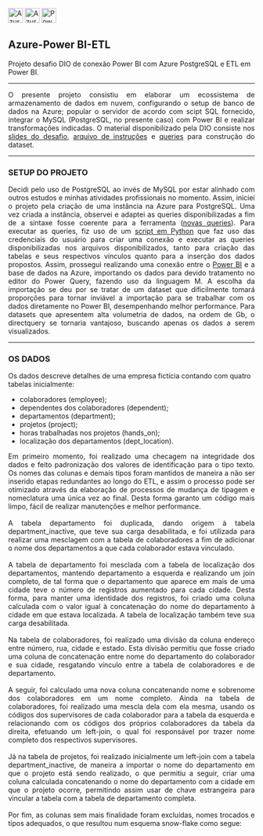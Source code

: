 <div align="left">  
    <img height="30px" <img src="https://img.shields.io/badge/Azure-0089D6?style=for-the-badge&logo=microsoft-azure&logoColor=white" alt="Azure" />
    <img height="30px" <img src="https://img.shields.io/badge/Azure-0089D6?style=for-the-badge&logo=microsoft-azure&logoColor=white" alt="Azure" />
    <img height="30px" src="https://img.shields.io/badge/Power%20BI-F2C811?style=for-the-badge&logo=power-bi&logoColor=black" alt="Power BI" >
    <h2> Azure-Power BI-ETL</h2>
    <p> Projeto desafio DIO de conexão Power BI com Azure PostgreSQL e ETL em Power BI.</p>
</div>

---

<p align="justify" >
    O presente projeto consistiu em elaborar um ecossistema de armazenamento de dados em nuvem, configurando o setup de banco de dados na Azure; popular o servidor de acordo com scipt SQL fornecido, integrar o MySQL (PostgreSQL, no presente caso) com Power BI e realizar transformações indicadas.
    O material disponibilizado pela DIO consiste nos <a href="https://academiapme-my.sharepoint.com/:p:/g/personal/renato_dio_me/EdffxWqDbGVJot3p7_g_NVUBShVwWq09KWr-PGW_aAegdw?e=bLRfjv">slides do desafio</a>, <a href="https://academiapme-my.sharepoint.com/:w:/g/personal/renato_dio_me/EVxAxO7akV5FoNy3mOk_3QwB3wKeyXMaFUi3ekTLQkY_sA?e=eJc3La">arquivo de instruções</a> e <a href="https://github.com/julianazanelatto/power_bi_analyst/tree/b010c1874a183a0fb4b831e76dc68b9b872becec/M%C3%B3dulo%203/Desafio%20de%20Projeto">queries</a> para construção do dataset.
</p>

---

<h3>SETUP DO PROJETO</h3>

<p align="justify" >
    Decidi pelo uso de PostgreSQL ao invés de MySQL por estar alinhado com outros estudos e minhas atividades profissionais no momento. Assim, iniciei o projeto pela criação de uma instância na Azure para PostgreSQL. Uma vez criada a instância, observei e adaptei as queries disponibilizadas a fim de a sintaxe fosse coerente para a ferramenta (<a href="https://github.com/hugodamasceno/azure-pbi-etl/tree/90cc8d11f31018f8ca1f4a15990762259820666b/queries">novas queries</a>).
    Para executar as queries, fiz uso de um <a href="https://github.com/hugodamasceno/azure-pbi-etl/tree/90cc8d11f31018f8ca1f4a15990762259820666b/code">script em Python</a> que faz uso das credenciais do usuário para criar uma conexão e executar as queries disponibilizadas nos arquivos disponibilizados, tanto para criação das tabelas e seus respectivos vínculos quanto para a inserção dos dados propostos.
    Assim, prossegui realizando uma conexão entre o <a href="">Power BI</a> e a base de dados na Azure, importando os dados para devido tratamento no editor do Power Query, fazendo uso da linguagem M. A escolha da importação se deu por se tratar de um dataset que dificilmente tomará proporções para tornar inviável a importação para se trabalhar com os dados diretamente no Power BI, desempenhando melhor performance. Para datasets que apresentem alta volumetria de dados, na ordem de Gb, o directquery se tornaria vantajoso, buscando apenas os dados a serem visualizados.
</p>

---

<h3>OS DADOS</h3>

<p>
Os dados descreve detalhes de uma empresa fictícia contando com quatro tabelas inicialmente:<br>
    </p>
    
- colaboradores (employee);
- dependentes dos colaboradores (dependent);
- departamentos (department);
- projetos (project);
- horas trabalhadas nos projetos (hands_on);
- localização dos departamentos (dept_location).

<p align="justify"> Em primeiro momento, foi realizado uma checagem na integridade dos dados e feito padronização dos valores de identificação para o tipo texto. Os nomes das colunas e demais tipos foram mantidos de maneira a não ser inserido etapas redundantes ao longo do ETL, e assim o processo pode ser otimizado através da elaboração de processos de mudança de tipagem e nomeclatura uma única vez ao final. Desta forma garanto um código mais limpo, fácil de realizar manutenções e melhor performance.<br><br>
A tabela departamento foi duplicada, dando origem à tabela department_inactive, que teve sua carga desabilitada, e foi utilizada para realizar uma mesclagem com a tabela de colaboradores a fim de adicionar o nome dos departamentos a que cada colaborador estava vinculado.<br><br>
A tabela de departamento foi mesclada com a tabela de localização dos departamentos, mantendo departamento a esquerda e realizando um join completo, de tal forma que o departamento que aparece em mais de uma cidade teve o número de registros aumentado para cada cidade. Desta forma, para manter uma identidade dos registros, foi criado uma coluna calculada com o valor igual à concatenação do nome do departamento à cidade em que estava localizada. A tabela de localização também teve sua carga desabilitada.<br><br>
Na tabela de colaboradores, foi realizado uma divisão da coluna endereço entre número, rua, cidade e estado. Esta divisão permitiu que fosse criado uma coluna de concatenação entre nome do departamento do colaborador e sua cidade, resgatando vínculo entre a tabela de colaboradores e de departamento.<br><br>
A seguir, foi calculado uma nova coluna concatenando nome e sobrenome dos colaboradores em um nome completo. Ainda na tabela de colaboradores, foi realizado uma mescla dela com ela mesma, usando os códigos dos supervisores de cada colaborador para a tabela da esquerda e relacionando com os códigos dos próprios colaboradores da tabela da direita, efetuando um left-join, o qual foi responsável por trazer nome completo dos respectivos supervisores.<br><br>
Já na tabela de projetos, foi realizado inicialmente um left-join com a tabela department_inactive, de maneira a importar o nome do departamento em que o projeto está sendo realizado, o que permitiu a seguir, criar uma coluna calculada concatenando o nome do departamento com a cidade em que o projeto ocorre, permitindo assim usar de chave estrangeira para vincular a tabela com a tabela de departamento completa.<br><br>
Por fim, as colunas sem mais finalidade foram excluídas, nomes trocados e tipos adequados, o que resultou num esquema snow-flake como segue:
</p>

<!--
Verifique os cabeçalhos e tipos de dados

Modifique os valores monetários para o tipo double preciso

Verifique a existência dos nulos e analise a remoção

Os employees com nulos em Super_ssn podem ser os gerentes. Verifique se há algum colaborador sem gerente

Verifique se há algum departamento sem gerente

Se houver departamento sem gerente, suponha que você possui os dados e preencha as lacunas

Verifique o número de horas dos projetos

Separar colunas complexas

Mesclar consultas employee e departament para criar uma tabela employee com o nome dos departamentos associados aos colaboradores. A mescla terá como base a tabela employee. Fique atento, essa informação influencia no tipo de junção

Neste processo elimine as colunas desnecessárias.

Realize a junção dos colaboradores e respectivos nomes dos gerentes . Isso pode ser feito com consulta SQL ou pela mescla de tabelas com Power BI. Caso utilize SQL, especifique no README a query utilizada no processo.

Mescle as colunas de Nome e Sobrenome para ter apenas uma coluna definindo os nomes dos colaboradores

Mescle os nomes de departamentos e localização. Isso fará que cada combinação departamento-local seja único. Isso irá auxiliar na criação do modelo estrela em um módulo futuro.

Explique por que, neste caso supracitado, podemos apenas utilizar o mesclar e não o atribuir.-->